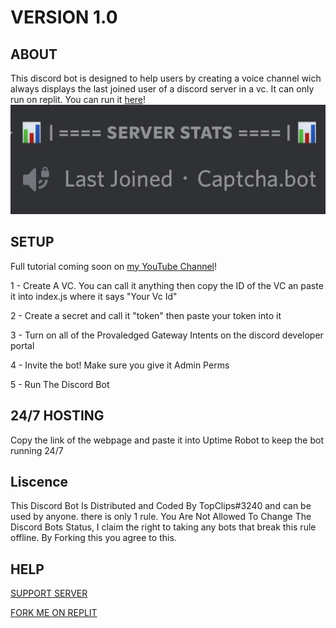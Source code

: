 # VERSION 1.0

## ABOUT
This discord bot is designed to help users by creating a voice channel wich always displays the last joined user of a discord server in a vc. It can only run on replit. You can run it [here](https://replit.com/@TopClips/LastJoined-2?v=1)!
![Proof](B98E0A52-3F0D-4F86-861C-B047F8C2F7D5.jpeg)

## SETUP
Full tutorial coming soon on [my YouTube Channel](https://youtube.com/channel/UCco9kHHvnDttfRMDy8uaS-A)!

1 - Create A VC. You can call it anything then copy the ID of the VC an paste it into index.js where it says "Your Vc Id"

2 - Create a secret and call it "token" then paste your token into it

3 - Turn on all of the Provaledged Gateway Intents  on the discord developer portal

4 - Invite the bot! Make sure you give it Admin Perms

5 - Run The Discord Bot

## 24/7 HOSTING
Copy the link of the webpage and paste it into Uptime Robot to keep the bot running 24/7

## Liscence
This Discord Bot Is Distributed and Coded By TopClips#3240 and can be used by anyone. there is only 1 rule. You Are Not Allowed To Change The Discord Bots Status, I claim the right to taking any bots that break this rule offline. By Forking this you agree to this.  

## HELP
[SUPPORT SERVER](https://discord.gg/PgKGAPdJ2J)

[FORK ME ON REPLIT](https://replit.com/@TopClips/LastJoined-2?v=1)
